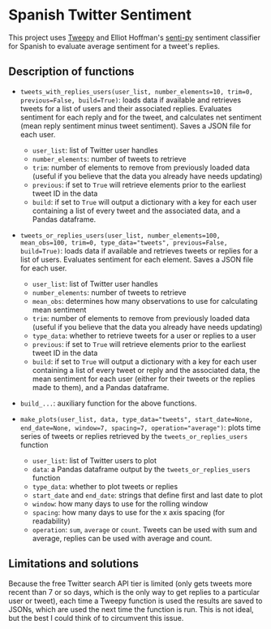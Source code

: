 # Spanish Twitter Sentiment

This project uses [Tweepy](https://www.tweepy.org/) and Elliot Hoffman's
[senti-py](https://github.com/aylliote/senti-py) sentiment classifier for
Spanish to evaluate average sentiment for a tweet's replies.

## Description of functions

* `tweets_with_replies_users(user_list, number_elements=10, trim=0,
previous=False, build=True)`: loads data if available and retrieves tweets for a
list of users and their associated replies. Evaluates sentiment for each
reply and for the tweet, and calculates net sentiment (mean reply sentiment
minus tweet sentiment). Saves a JSON file for each user.
    * `user_list`: list of Twitter user handles
    * `number_elements`: number of tweets to retrieve
    * `trim`: number of elements to remove from previously loaded data (useful
    if you believe that the data you already have needs updating)
    * `previous`: if set to `True` will retrieve elements prior to the earliest
    tweet ID in the data
    * `build`: if set to `True` will output a dictionary with a key for each
    user containing a list of every tweet and the associated data, and a
    Pandas dataframe.

* `tweets_or_replies_users(user_list, number_elements=100, mean_obs=100, trim=0,
                            type_data="tweets", previous=False, build=True)`:
   loads data if available and retrieves tweets or replies for a list of users.
   Evaluates sentiment for each element. Saves a JSON file for each user.
    * `user_list`: list of Twitter user handles
    * `number_elements`: number of tweets to retrieve
    * `mean_obs`: determines how many observations to use for calculating mean
    sentiment
    * `trim`: number of elements to remove from previously loaded data (useful
    if you believe that the data you already have needs updating)
    * `type_data`: whether to retrieve tweets for a user or replies to a user
    * `previous`: if set to `True` will retrieve elements prior to the earliest
    tweet ID in the data
   * `build`: if set to `True` will output a dictionary with a key for each user
   containing a list of every tweet or reply and the associated data, the mean
   sentiment for each user (either for their tweets or the replies made to them),
   and a Pandas dataframe.

* `build_...`: auxiliary function for the above functions.

* `make_plots(user_list, data, type_data="tweets", start_date=None,
               end_date=None, window=7, spacing=7, operation="average")`:
               plots time series of tweets or replies retrieved by the
               `tweets_or_replies_users` function
    * `user_list`: list of Twitter users to plot
    * `data`: a Pandas dataframe output by the `tweets_or_replies_users`
               function
    * `type_data`: whether to plot tweets or replies
    * `start_date` and `end_date`: strings that define first and last date to plot
    * `window`: how many days to use for the rolling window
    * `spacing`: how many days to use for the x axis spacing (for readability)
    * `operation`: `sum`, `average` or `count`. Tweets can be used with sum and
    average, replies can be used with average and count.
     
## Limitations and solutions
Because the free Twitter search API tier is limited (only gets tweets more recent than 7 or so days, which is the only way to get replies to a particular user or tweet), each time a Tweepy function is used the results are saved to JSONs, which are used the next time the function is run. This is not ideal, but the best I could think of to circumvent this issue.